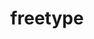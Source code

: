 ---
title: "freetype"
layout: cache
categories: [package, v0.22.0]
meta: {"versions": ["2.10.2", "2.13.2"], "compilers": ["apple-clang@=15.0.0", "gcc@=11.1.0", "gcc@=11.4.0", "gcc@=7.3.1", "gcc@=7.5.0", "gcc@=9.4.0", "oneapi@=2024.0.0"], "oss": ["amzn2", "ubuntu18.04", "ubuntu20.04", "ubuntu22.04", "ventura"], "platforms": ["darwin", "linux"], "targets": ["aarch64", "neoverse_n1", "neoverse_v1", "neoverse_v2", "ppc64le", "x86_64_v3"], "stacks": ["aws-isc", "aws-isc-aarch64", "data-vis-sdk", "e4s", "e4s-neoverse-v2", "e4s-neoverse_v1", "e4s-oneapi", "e4s-power", "e4s-rocm-external", "ml-darwin-aarch64-mps", "ml-linux-x86_64-cpu", "ml-linux-x86_64-cuda", "radiuss", "root"], "num_specs": 13, "num_specs_by_stack": {"ml-darwin-aarch64-mps": 1, "root": 13, "aws-isc-aarch64": 2, "aws-isc": 1, "radiuss": 1, "e4s-power": 1, "data-vis-sdk": 2, "e4s-neoverse_v1": 1, "e4s-neoverse-v2": 1, "ml-linux-x86_64-cuda": 1, "e4s-rocm-external": 1, "e4s": 2, "ml-linux-x86_64-cpu": 1, "e4s-oneapi": 1}}
spec_details: [{"hash": "qupxeqqiuqqh3tqn42zxrbiybceppl4n", "compiler": "apple-clang@=15.0.0", "versions": ["2.13.2"], "os": "ventura", "platform": "darwin", "target": "aarch64", "variants": ["build_system=autotools", "+pic", "+shared"], "stacks": ["ml-darwin-aarch64-mps", "root"], "size": "-", "tarball": "https://binaries.spack.io/releases/v0.22.0/build_cache/darwin-ventura-aarch64/apple-clang-15.0.0/freetype-2.13.2/darwin-ventura-aarch64-apple-clang-15.0.0-freetype-2.13.2-qupxeqqiuqqh3tqn42zxrbiybceppl4n.spack"}, {"hash": "44txjlk7ro4o22ageo6li4uzzngn4oft", "compiler": "gcc@=7.3.1", "versions": ["2.13.2"], "os": "amzn2", "platform": "linux", "target": "aarch64", "variants": ["build_system=autotools", "+pic", "+shared"], "stacks": ["aws-isc-aarch64", "root"], "size": "-", "tarball": "https://binaries.spack.io/releases/v0.22.0/build_cache/linux-amzn2-aarch64/gcc-7.3.1/freetype-2.13.2/linux-amzn2-aarch64-gcc-7.3.1-freetype-2.13.2-44txjlk7ro4o22ageo6li4uzzngn4oft.spack"}, {"hash": "wqojbjqoguyjlsafeaer4m6nxnmuih5u", "compiler": "gcc@=7.3.1", "versions": ["2.13.2"], "os": "amzn2", "platform": "linux", "target": "neoverse_n1", "variants": ["build_system=autotools", "+pic", "+shared"], "stacks": ["aws-isc-aarch64", "root"], "size": "-", "tarball": "https://binaries.spack.io/releases/v0.22.0/build_cache/linux-amzn2-neoverse_n1/gcc-7.3.1/freetype-2.13.2/linux-amzn2-neoverse_n1-gcc-7.3.1-freetype-2.13.2-wqojbjqoguyjlsafeaer4m6nxnmuih5u.spack"}, {"hash": "pcoyw2y6nfzjmeh5vau56pvlaqpqx3js", "compiler": "gcc@=7.3.1", "versions": ["2.13.2"], "os": "amzn2", "platform": "linux", "target": "x86_64_v3", "variants": ["build_system=autotools", "+pic", "+shared"], "stacks": ["aws-isc", "root"], "size": "-", "tarball": "https://binaries.spack.io/releases/v0.22.0/build_cache/linux-amzn2-x86_64_v3/gcc-7.3.1/freetype-2.13.2/linux-amzn2-x86_64_v3-gcc-7.3.1-freetype-2.13.2-pcoyw2y6nfzjmeh5vau56pvlaqpqx3js.spack"}, {"hash": "4udeo2bialntf5vod7osblm4lz5rnu3f", "compiler": "gcc@=7.5.0", "versions": ["2.13.2"], "os": "ubuntu18.04", "platform": "linux", "target": "x86_64_v3", "variants": ["build_system=autotools", "+pic", "+shared"], "stacks": ["radiuss", "root"], "size": "-", "tarball": "https://binaries.spack.io/releases/v0.22.0/build_cache/linux-ubuntu18.04-x86_64_v3/gcc-7.5.0/freetype-2.13.2/linux-ubuntu18.04-x86_64_v3-gcc-7.5.0-freetype-2.13.2-4udeo2bialntf5vod7osblm4lz5rnu3f.spack"}, {"hash": "xkobxmclqhivqdrh4aemlvi5begfn6pg", "compiler": "gcc@=9.4.0", "versions": ["2.13.2"], "os": "ubuntu20.04", "platform": "linux", "target": "ppc64le", "variants": ["build_system=autotools", "+pic", "+shared"], "stacks": ["e4s-power", "root"], "size": "-", "tarball": "https://binaries.spack.io/releases/v0.22.0/build_cache/linux-ubuntu20.04-ppc64le/gcc-9.4.0/freetype-2.13.2/linux-ubuntu20.04-ppc64le-gcc-9.4.0-freetype-2.13.2-xkobxmclqhivqdrh4aemlvi5begfn6pg.spack"}, {"hash": "sdknw52w52ezn2o3xhzp5pfhn44xjiix", "compiler": "gcc@=11.1.0", "versions": ["2.13.2"], "os": "ubuntu20.04", "platform": "linux", "target": "x86_64_v3", "variants": ["build_system=autotools", "+pic", "+shared"], "stacks": ["data-vis-sdk", "root"], "size": "-", "tarball": "https://binaries.spack.io/releases/v0.22.0/build_cache/linux-ubuntu20.04-x86_64_v3/gcc-11.1.0/freetype-2.13.2/linux-ubuntu20.04-x86_64_v3-gcc-11.1.0-freetype-2.13.2-sdknw52w52ezn2o3xhzp5pfhn44xjiix.spack"}, {"hash": "oevhkpyy37nkvef5xmj4dn45kmxojmzg", "compiler": "gcc@=11.1.0", "versions": ["2.10.2"], "os": "ubuntu20.04", "platform": "linux", "target": "x86_64_v3", "variants": ["build_system=autotools", "+pic", "+shared"], "stacks": ["data-vis-sdk", "root"], "size": "-", "tarball": "https://binaries.spack.io/releases/v0.22.0/build_cache/linux-ubuntu20.04-x86_64_v3/gcc-11.1.0/freetype-2.10.2/linux-ubuntu20.04-x86_64_v3-gcc-11.1.0-freetype-2.10.2-oevhkpyy37nkvef5xmj4dn45kmxojmzg.spack"}, {"hash": "yoczeytzeb35ubuoxm5ghls4jz6qkw6a", "compiler": "gcc@=11.4.0", "versions": ["2.13.2"], "os": "ubuntu22.04", "platform": "linux", "target": "neoverse_v1", "variants": ["build_system=autotools", "+pic", "+shared"], "stacks": ["e4s-neoverse_v1", "root"], "size": "-", "tarball": "https://binaries.spack.io/releases/v0.22.0/build_cache/linux-ubuntu22.04-neoverse_v1/gcc-11.4.0/freetype-2.13.2/linux-ubuntu22.04-neoverse_v1-gcc-11.4.0-freetype-2.13.2-yoczeytzeb35ubuoxm5ghls4jz6qkw6a.spack"}, {"hash": "jttsccefka3kjtcqfc4sikvzk3rlduey", "compiler": "gcc@=11.4.0", "versions": ["2.13.2"], "os": "ubuntu22.04", "platform": "linux", "target": "neoverse_v2", "variants": ["build_system=autotools", "+pic", "+shared"], "stacks": ["e4s-neoverse-v2", "root"], "size": "-", "tarball": "https://binaries.spack.io/releases/v0.22.0/build_cache/linux-ubuntu22.04-neoverse_v2/gcc-11.4.0/freetype-2.13.2/linux-ubuntu22.04-neoverse_v2-gcc-11.4.0-freetype-2.13.2-jttsccefka3kjtcqfc4sikvzk3rlduey.spack"}, {"hash": "jnp45purvnfi54t2zdap2me4oybx4loy", "compiler": "gcc@=11.4.0", "versions": ["2.13.2"], "os": "ubuntu22.04", "platform": "linux", "target": "x86_64_v3", "variants": ["build_system=autotools", "+pic", "+shared"], "stacks": ["ml-linux-x86_64-cuda", "root", "e4s-rocm-external", "e4s", "ml-linux-x86_64-cpu"], "size": "-", "tarball": "https://binaries.spack.io/releases/v0.22.0/build_cache/linux-ubuntu22.04-x86_64_v3/gcc-11.4.0/freetype-2.13.2/linux-ubuntu22.04-x86_64_v3-gcc-11.4.0-freetype-2.13.2-jnp45purvnfi54t2zdap2me4oybx4loy.spack"}, {"hash": "w2kaeo3lg5brth4ciku5x7fs637vpgqj", "compiler": "gcc@=11.4.0", "versions": ["2.10.2"], "os": "ubuntu22.04", "platform": "linux", "target": "x86_64_v3", "variants": ["build_system=autotools", "+pic", "+shared"], "stacks": ["e4s", "root"], "size": "-", "tarball": "https://binaries.spack.io/releases/v0.22.0/build_cache/linux-ubuntu22.04-x86_64_v3/gcc-11.4.0/freetype-2.10.2/linux-ubuntu22.04-x86_64_v3-gcc-11.4.0-freetype-2.10.2-w2kaeo3lg5brth4ciku5x7fs637vpgqj.spack"}, {"hash": "iwipaowzib6wxk3l6yd23eyyeovw2guo", "compiler": "oneapi@=2024.0.0", "versions": ["2.13.2"], "os": "ubuntu22.04", "platform": "linux", "target": "x86_64_v3", "variants": ["build_system=autotools", "+pic", "+shared"], "stacks": ["e4s-oneapi", "root"], "size": "-", "tarball": "https://binaries.spack.io/releases/v0.22.0/build_cache/linux-ubuntu22.04-x86_64_v3/oneapi-2024.0.0/freetype-2.13.2/linux-ubuntu22.04-x86_64_v3-oneapi-2024.0.0-freetype-2.13.2-iwipaowzib6wxk3l6yd23eyyeovw2guo.spack"}]
---
